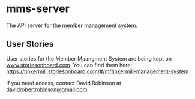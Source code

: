 mms-server
==========

The API server for the member management system.

User Stories
------------

User stories for the Member Maangment System are being kept on www.storiesonboard.com.  You can find them here: https://tinkermill.storiesonboard.com/#/m/tinkermill-management-system

If you need access, contact David Robinson at davidrobertrobinson@gmail.com


